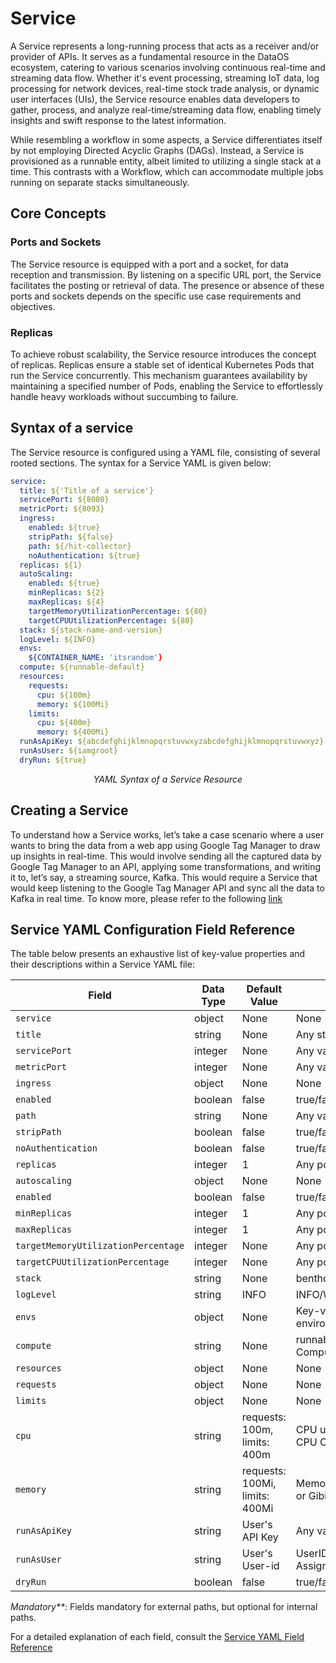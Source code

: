 # Service

A Service represents a long-running process that acts as a receiver and/or provider of APIs. It serves as a fundamental resource in the DataOS ecosystem, catering to various scenarios involving continuous real-time and streaming data flow. Whether it's event processing, streaming IoT data, log processing for network devices, real-time stock trade analysis, or dynamic user interfaces (UIs), the Service resource enables data developers to gather, process, and analyze real-time/streaming data flow, enabling timely insights and swift response to the latest information.

While resembling a workflow in some aspects, a Service differentiates itself by not employing Directed Acyclic Graphs (DAGs). Instead, a Service is provisioned as a runnable entity, albeit limited to utilizing a single stack at a time. This contrasts with a Workflow, which can accommodate multiple jobs running on separate stacks simultaneously.

## Core Concepts

### **Ports and Sockets**

The Service resource is equipped with a port and a socket, for data reception and transmission. By listening on a specific URL port, the Service facilitates the posting or retrieval of data. The presence or absence of these ports and sockets depends on the specific use case requirements and objectives.

### **Replicas**

To achieve robust scalability, the Service resource introduces the concept of replicas. Replicas ensure a stable set of identical Kubernetes Pods that run the Service concurrently. This mechanism guarantees availability by maintaining a specified number of Pods, enabling the Service to effortlessly handle heavy workloads without succumbing to failure.


## Syntax of a service

The Service resource is configured using a YAML file, consisting of several rooted sections. The syntax for a Service YAML is given below:

```yaml
service: 
  title: ${'Title of a service'}
  servicePort: ${8080}
  metricPort: ${8093}
  ingress:
    enabled: ${true}
    stripPath: ${false}
    path: ${/hit-collector}
    noAuthentication: ${true}
  replicas: ${1}
  autoScaling: 
    enabled: ${true}
    minReplicas: ${2} 
    maxReplicas: ${4}
    targetMemoryUtilizationPercentage: ${80}
    targetCPUUtilizationPercentage: ${80}
  stack: ${stack-name-and-version}
  logLevel: ${INFO}
  envs:
    ${CONTAINER_NAME: 'itsrandom'}
  compute: ${runnable-default}
  resources:
    requests:
      cpu: ${100m}
      memory: ${100Mi}
    limits:
      cpu: ${400m}
      memory: ${400Mi}
  runAsApiKey: ${abcdefghijklmnopqrstuvwxyzabcdefghijklmnopqrstuvwxyz}
  runAsUser: ${iamgroot}
  dryRun: ${true}
```
<center><i>YAML Syntax of a Service Resource</i></center>

## Creating a Service

To understand how a Service works, let’s take a case scenario where a user wants to bring the data from a web app using Google Tag Manager to draw up insights in real-time. This would involve sending all the captured data by Google Tag Manager to an API, applying some transformations, and writing it to, let’s say, a streaming source, Kafka. This would require a Service that would keep listening to the Google Tag Manager API and sync all the data to Kafka in real time. To know more, please refer to the following [link](./service/creating-a-service.md)

## Service YAML Configuration Field Reference

The table below presents an exhaustive list of key-value properties and their descriptions within a Service YAML file:

<center>

| Field | Data Type | Default Value | Possible Value | Requirement |
| --- | --- | --- | --- | --- |
| `service` | object | None | None | Mandatory |
| `title` | string | None | Any string | Optional |
| `servicePort` | integer | None | Any valid service port | Optional |
| `metricPort` | integer | None | Any valid metric port | Optional |
| `ingress` | object | None | None | Mandatory**  |
| `enabled` | boolean | false | true/false | Mandatory** |
| `path` | string | None | Any valid path | Mandatory** |
| `stripPath` | boolean | false | true/false | Mandatory** |
| `noAuthentication` | boolean | false | true/false | Optional |
| `replicas` | integer | 1 | Any positive integer | Optional  |
| `autoscaling` | object | None | None | Optional |
| `enabled` | boolean | false | true/false | Optional |
| `minReplicas` | integer | 1 | Any positive integer | Optional  |
| `maxReplicas` | integer | 1 | Any positive integer | Optional  |
| `targetMemoryUtilizationPercentage` | integer | None | Any positive integer | Optional  |
| `targetCPUUtilizationPercentage` | integer | None | Any positive integer | Optional  |
| `stack` | string | None | benthos/alpha/beacon | Mandatory |
| `logLevel` | string | INFO | INFO/WARN/DEBUG/ERROR | Optional |
| `envs` | object | None | Key-value pairs of environment variables | Optional |
| `compute` | string | None | runnable-default or custom Compute Resource | Mandatory |
| `resources` | object | None | None | Optional  |
| `requests` | object | None | None | Optional  |
| `limits` | object | None | None | Optional  |
| `cpu` | string | requests: 100m, limits: 400m | CPU units in milliCPU(m) or CPU Core | Optional  |
| `memory` | string | requests: 100Mi, limits: 400Mi | Memory in Mebibytes(Mi) or Gibibytes(Gi) | Optional  |
| `runAsApiKey` | string | User's API Key | Any valid DataOS API Key | Optional  |
| `runAsUser` | string | User's User-id | UserID of Use-Case Assignee | Optional  |
| `dryRun` | boolean | false | true/false | Optional |

</center>


<i>Mandatory**:</i> Fields mandatory for external paths, but optional for internal paths.

For a detailed explanation of each field, consult the [Service YAML Field Reference](./service/service_yaml_field_reference.md)